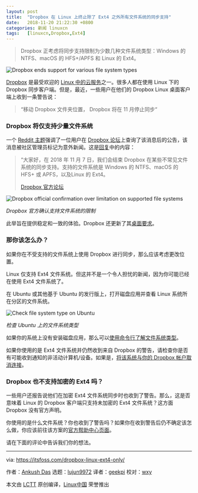 ```yaml
---
layout: post
title:	"Dropbox 在 Linux 上终止除了 Ext4 之外所有文件系统的同步支持"
date:	2018-11-20 21:22:30 +0800 
categories:	新闻 linuxcn 
tags:	[linuxcn,Dropbox,Ext4]
---
```




> 
> Dropbox 正考虑将同步支持限制为少数几种文件系统类型：Windows 的 NTFS、macOS 的 HFS+/APFS 和 Linux 的 Ext4。
> 
> 
> 


![Dropbox ends support for various file system types](/Asserts/Images//attachment/album/201811/20/212232ol1yfli78q7z8z8i.png)


[Dropbox](https://www.dropbox.com/) 是最受欢迎的 [Linux 中的云服务](https://itsfoss.com/cloud-services-linux/)之一。很多人都在使用 Linux 下的 Dropbox 同步客户端。但是，最近，一些用户在他们的 Dropbox Linux 桌面客户端上收到一条警告说：



> 
> “移动 Dropbox 文件夹位置， Dropbox 将在 11 月停止同步“
> 
> 
> 


### Dropbox 将仅支持少量文件系统


一个 [Reddit 主题](https://www.reddit.com/r/linux/comments/966xt0/linux_dropbox_client_will_stop_syncing_on_any/)强调了一位用户在 [Dropbox 论坛](https://www.dropboxforum.com/t5/Syncing-and-uploads/)上查询了该消息后的公告，该消息被社区管理员标记为意外新闻。这是[回复](https://www.dropboxforum.com/t5/Syncing-and-uploads/Linux-Dropbox-client-warn-me-that-it-ll-stop-syncing-in-Nov-why/m-p/290065/highlight/true#M42255)中的内容：



> 
> “大家好，在 2018 年 11 月 7 日，我们会结束 Dropbox 在某些不常见文件系统的同步支持。支持的文件系统是 Windows 的 NTFS、macOS 的 HFS+ 或 APFS，以及Linux 的 Ext4。
> 
> 
> [Dropbox 官方论坛](https://www.dropboxforum.com/t5/Syncing-and-uploads/Linux-Dropbox-client-warn-me-that-it-ll-stop-syncing-in-Nov-why/m-p/290065/highlight/true#M42255)
> 
> 
> 


![Dropbox official confirmation over limitation on supported file systems](/Asserts/Images//attachment/album/201811/20/212235hgeeeas6nos2n6ze.jpg)


*Dropbox 官方确认支持文件系统的限制*


此举旨在提供稳定和一致的体验。Dropbox 还更新了其[桌面要求](https://www.dropbox.com/help/desktop-web/system-requirements#desktop)。


### 那你该怎么办？


如果你在不受支持的文件系统上使用 Dropbox 进行同步，那么应该考虑更改位置。


Linux 仅支持 Ext4 文件系统。但这并不是一个令人担忧的新闻，因为你可能已经在使用 Ext4 文件系统了。


在 Ubuntu 或其他基于 Ubuntu 的发行版上，打开磁盘应用并查看 Linux 系统所在分区的文件系统。


![Check file system type on Ubuntu](/Asserts/Images//attachment/album/201811/20/212236fuzkjo83q8683zq0.jpg)


*检查 Ubuntu 上的文件系统类型*


如果你的系统上没有安装磁盘应用，那么可以[使用命令行了解文件系统类型](https://www.thegeekstuff.com/2011/04/identify-file-system-type/)。


如果你使用的是 Ext4 文件系统并仍然收到来自 Dropbox 的警告，请检查你是否有可能收到通知的非活动计算机/设备。如果是，[将该系统与你的 Dropbox 帐户取消连接](https://www.dropbox.com/help/mobile/unlink-relink-computer-mobile)。


### Dropbox 也不支持加密的 Ext4 吗？


一些用户还报告说他们在加密 Ext4 文件系统同步时也收到了警告。那么，这是否意味着 Linux 的 Dropbox 客户端只支持未加密的 Ext4 文件系统？这方面 Dropbox 没有官方声明。


你使用的是什么文件系统？你也收到了警告吗？如果你在收到警告后仍不确定该怎么做，你应该前往该方案的[官方帮助中心页面](https://www.dropbox.com/help/desktop-web/cant-establish-secure-connection#location)。


请在下面的评论中告诉我们你的想法。




---


via: <https://itsfoss.com/dropbox-linux-ext4-only/>


作者：[Ankush Das](https://itsfoss.com/author/ankush/) 选题：[lujun9972](https://github.com/lujun9972) 译者：[geekpi](https://github.com/geekpi) 校对：[wxy](https://github.com/wxy)


本文由 [LCTT](https://github.com/LCTT/TranslateProject) 原创编译，[Linux中国](https://linux.cn/) 荣誉推出
